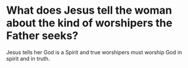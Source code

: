 # What does Jesus tell the woman about the kind of worshipers the Father seeks?

Jesus tells her God is a Spirit and true worshipers must worship God in spirit and in truth.
